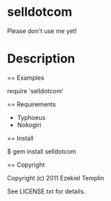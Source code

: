 selldotcom
==========

Please don't use me yet!

Description
===========


== Examples

  require 'selldotcom'

== Requirements
  * Typhoeus
  * Nokogiri

== Install

  $ gem install selldotcom

== Copyright

Copyright (c) 2011 Ezekiel Templin

See LICENSE.txt for details.
